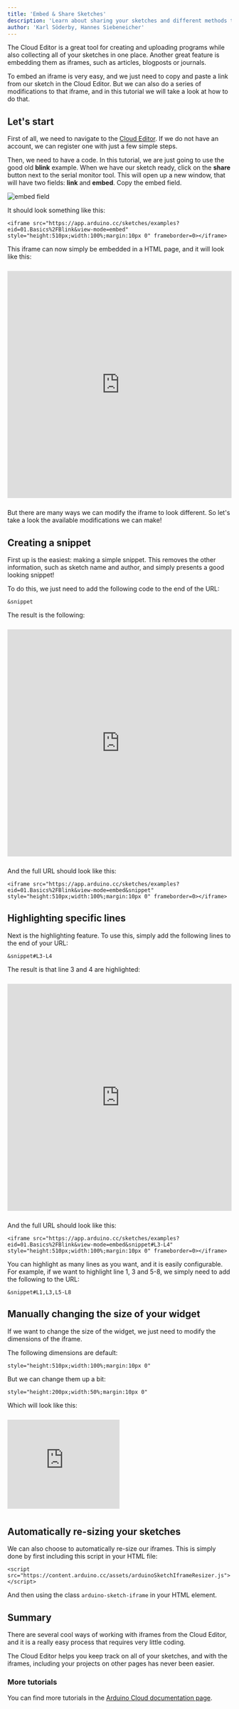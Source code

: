 ```yaml
---
title: 'Embed & Share Sketches'
description: 'Learn about sharing your sketches and different methods to embed your sketches in a website.'
author: 'Karl Söderby, Hannes Siebeneicher'
---
```


The Cloud Editor is a great tool for creating and uploading programs while also collecting all of your sketches in one place. Another great feature is embedding them as iframes, such as articles, blogposts or journals.

To embed an iframe is very easy, and we just need to copy and paste a link from our sketch in the Cloud Editor. But we can also do a series of modifications to that iframe, and in this tutorial we will take a look at how to do that.

## Let's start

First of all, we need to navigate to the [Cloud Editor](https://create.arduino.cc/editor). If we do not have an account, we can register one with just a few simple steps.

Then, we need to have a code. In this tutorial, we are just going to use the good old **blink** example. When we have our sketch ready, click on the **share** button next to the serial monitor tool. This will open up a new window, that will have two fields: **link** and **embed**. Copy the embed field.

![embed field](assets/iframe-highlight.png)

It should look something like this:

```markup
<iframe src="https://app.arduino.cc/sketches/examples?eid=01.Basics%2FBlink&view-mode=embed" style="height:510px;width:100%;margin:10px 0" frameborder=0></iframe>
```

This iframe can now simply be embedded in a HTML page, and it will look like this:

<iframe src="https://app.arduino.cc/sketches/examples?eid=01.Basics%2FBlink&view-mode=embed" style="height:510px;width:100%;margin:10px 0" frameborder="0"></iframe>

But there are many ways we can modify the iframe to look different. So let's take a look the available modifications we can make!

## Creating a snippet

First up is the easiest: making a simple snippet. This removes the other information, such as sketch name and author, and simply presents a good looking snippet!

To do this, we just need to add the following code to the end of the URL:

```
&snippet
```
The result is the following:

<iframe src="https://app.arduino.cc/sketches/examples?eid=01.Basics%2FBlink&view-mode=embed&snippet" style="height:510px;width:100%;margin:10px 0" frameborder="0"></iframe>

And the full URL should look like this:

```markup
<iframe src="https://app.arduino.cc/sketches/examples?eid=01.Basics%2FBlink&view-mode=embed&snippet" style="height:510px;width:100%;margin:10px 0" frameborder=0></iframe>
```


## Highlighting specific lines

Next is the highlighting feature. To use this, simply add the following lines to the end of your URL:

```
&snippet#L3-L4
```

The result is that line 3 and 4 are highlighted:

<iframe src="https://app.arduino.cc/sketches/examples?eid=01.Basics%2FBlink&view-mode=embed&snippet#L3-L4" style="height:510px;width:100%;margin:10px 0" frameborder="0"></iframe>

And the full URL should look like this:

```markup
<iframe src="https://app.arduino.cc/sketches/examples?eid=01.Basics%2FBlink&view-mode=embed&snippet#L3-L4" style="height:510px;width:100%;margin:10px 0" frameborder=0></iframe>
```

You can highlight as many lines as you want, and it is easily configurable. For example, if we want to highlight line 1, 3 and 5-8, we simply need to add the following to the URL:

```
&snippet#L1,L3,L5-L8
```

## Manually changing the size of your widget

If we want to change the size of the widget, we just need to modify the dimensions of the iframe.

The following dimensions are default:

```markup
style="height:510px;width:100%;margin:10px 0"
```

But we can change them up a bit:

```
style="height:200px;width:50%;margin:10px 0"
```

Which will look like this:

<iframe src="https://app.arduino.cc/sketches/examples?eid=01.Basics%2FBlink&view-mode=embed&snippet" style="height:200px;width:50%;margin:10px 0" frameborder="0"></iframe>

## Automatically re-sizing your sketches

We can also choose to automatically re-size our iframes. This is simply done by first including this script in your HTML file:

```markup
<script src="https://content.arduino.cc/assets/arduinoSketchIframeResizer.js"></script>
```

And then using the class `arduino-sketch-iframe` in your HTML element.

## Summary

There are several cool ways of working with iframes from the Cloud Editor, and it is a really easy process that requires very little coding.

The Cloud Editor helps you keep track on all of your sketches, and with the iframes, including your projects on other pages has never been easier.

### More tutorials

You can find more tutorials in the [Arduino Cloud documentation page](/arduino-cloud).